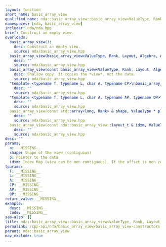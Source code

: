 ```yaml
---
layout: function
short_name: basic_array_view
qualified_name: nda::basic_array_view::basic_array_view<ValueType, Rank, Layout, Algebra, AccessorPolicy, OwningPolicy>
namespaces: [nda, basic_array_view]
includer: nda/nda.hpp
brief: Construct an empty view.
overloads:
  basic_array_view():
    desc: Construct an empty view.
    source: nda/basic_array_view.hpp
  basic_array_view(basic_array_view<ValueType, Rank, Layout, Algebra, AccessorPolicy, OwningPolicy> && ):
    desc: ""
    source: nda/basic_array_view.hpp
  basic_array_view(const basic_array_view<ValueType, Rank, Layout, Algebra, AccessorPolicy, OwningPolicy> & ):
    desc: Shallow copy. It copies the *view*, not the data.
    source: nda/basic_array_view.hpp
  "template <typename T, typename L, char A, typename CP>\nbasic_array_view(const basic_array<T, Rank, L, A, CP> & a) noexcept":
    desc: ""
    source: nda/basic_array_view.hpp
  "template <typename T, typename L, char A, typename AP, typename OP>\nbasic_array_view(const basic_array_view<T, Rank, L, A, AP, OP> & a) noexcept":
    desc: ""
    source: nda/basic_array_view.hpp
  basic_array_view(const std::array<long, Rank> & shape, ValueType * p) noexcept:
    desc: ""
    source: nda/basic_array_view.hpp
  basic_array_view(const nda::basic_array_view::layout_t & idxm, ValueType * p) noexcept:
    desc: ""
    source: nda/basic_array_view.hpp
desc: ""
params:
  a: __MISSING__
  shape: Shape of the view (contiguous)
  p: Pointer to the data
  idxm: Index Map (view can be non contiguous). If the offset is non zero, the view starts at p + idxm.offset()
tparams:
  T: __MISSING__
  L: __MISSING__
  A: __MISSING__
  CP: __MISSING__
  AP: __MISSING__
  OP: __MISSING__
return_value: __MISSING__
example:
  desc: __MISSING__
  code: __MISSING__
see-also: []
title: nda::basic_array_view::basic_array_view<ValueType, Rank, Layout, Algebra, AccessorPolicy, OwningPolicy>
permalink: /cpp-api/nda/basic_array_view/basic_array_view-constructors
parent: nda::basic_array_view
nav_exclude: true
...
```


